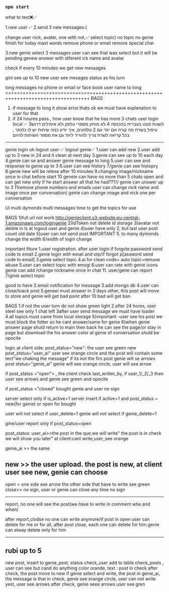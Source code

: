 ### `npm start`

what to test❌✅

1.new user ✅
2.send 3 new messages:(
   
   change user nick, 
   avater, 
   one with not,✅
   select topic)
   no topic
  no genie
  finish for today
  maxt words
  remove phone or email
  remove  special char

3.new genie
select 3 messages
user can see that was select but it will be pending
genew answer with diferent ick name and avatar

check if every 10 minutes we get new messages

gini see up to 10 new
user see mesages status as his turn

long messages
no phone or email or face book
user name to long
==============================+++++++++++++++++++++++++++++++++++++++++++++++++++++
BAGS
1. if message to long  it show error.thats ok we must have explenation to user for that
2. if 24 houres pass , how user know that he has more 3 chats
user login local ✅
3לשנות פונט בעברית בהכנסה
4.לא מוחק מספרי טלפון ולא אימילים דרוש טיפול בשרת
מה קורה אם יוזר עם 2 טלפונים, איך יודע כמה שיחות יש לו
כלומר , בכל קריאה לשרת צריך להוריד ליוזר גם את מספר השיחות להיום




---------------------------------
genie login ok
logout user ✅
logout genie✅
1.user can add new
2.user add up to 3 new in 24 and it clean at next day
3.genie can see up to 10 each day
4.genie can se and answer
genie message to long
5.user can see and response to genie up to 3
6.user can see history
7/genie can see histopry
8.genie new will be relese after 10 minutes
9.changing image/nickname once in chat before start
10 geneie can have no more than 5 chats open and can get new only if he start answer all that he had???//
genie can unswer up to 3
11remove phone numbers and emails
user can change nick name and image once per conversation(
genie can change image and nick one per conversation

UI
multi dymonds
multi messages
time to get the topics for use

BAGS
1)full url not work http://genieclient.s3-website.eu-central-1.amazonaws.com/logingenie
2)IdToken not delete id storage
3)avatar not delete in ls at logout user and genie
4)user have only 2, but last user post count old date
5)user can not send post IMPORTANT 5. to many dymonds change the width
6/width of login change

important fiture
1.user registration. after user login if forgote password send code to email
2.genie login with email and otp/if forgot p[assword send code to email]
3.genie select topic
4.ai for clean code+ auto topic+remuve abuse
5.user can select topic with emogi
6.user can rate with genie icons
genie can add /change nickname once in chat 11. user/gene can report
7/ginie select topic

good to have
2.email notification for message
3.add mongo db
4.user can close/loack post
5.geneei must answer in 3 days other, this post will move to store and genie will get bad point after 10 bad will get ban

BAGS
1.if not the user turn do not show green light
2.after 24 hores, user steel see only 1 chat left
3after user send message we must have loader
4.all topics must came from local storage
5)important -user see his post we must block the fotter so he cant answer/same for genie
6)when genie answer page shuld return to main then back he can see the page/or stay in page but download the his answer
color at genie of conversation shuld be opocite

logic
at client side:
post_status="new": the user see green new
post_ststus="user_ai" user see orange circle and the post will contain some tect"we chaking the message"
if its not the firs post genie will se arrows
post ststus="genie_ai" genie will see orange circle, user will see arrow

if post_status ="open"> , the client check last_writen_by, if user_1/\_2/\_3 then user see arrows and genie see green
and opocite

if post_status ="closed" bought genie and user no sign

server select only if is_active=1
server insert if active=1 and post_status = new(for genie) or open for bought

user will not select if user_delete=1
genie will not select if genie_delete=1

gine/user report only if post_status=open

post_status:
user_ai>>the post in the que,we will write" the post is in check we will show you later"
at client:cant write,user_see orange

genie_ai >> the same

## new >> the user upload. the post is new, at client user see new, genie can choose

open > one side see arrow the other side that have to write see green
close>> no sign, user or genie can close any time no sign

---

report, no one will see the post(we have to write in comment whe and when)

after report,clodse no one can write anymore/if post in open user can delete for me or for all, after post close, each one can delete for him.genie can alway delete only for him

---

## rubi up to 5

new post, insert to genie_post, status check_user add to table check_posts , user can see but cand do anything color orande, text : post in check
after check, the post move to new
if genie select and write, the post in genie_ai, the message is that in check, genie see orange circle, user can not write yest, user see arrows
after check, genie seee arrows user see gren
